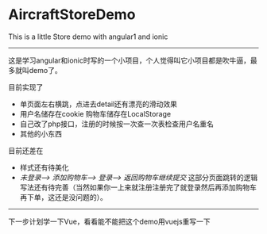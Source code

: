 # AircraftStoreDemo

This is a little Store demo with angular1 and ionic

***
这是学习angular和ionic时写的一个小项目，个人觉得叫它小项目都是吹牛逼，最多就叫demo了。

目前实现了
* 单页面左右横跳，点进去detail还有漂亮的滑动效果
* 用户名储存在cookie  购物车储存在LocalStorage
* 自己改了php接口，注册的时候按一次查一次表检查用户名重名
* 其他的小东西

目前还差在
* 样式还有待美化
* *未登录--> 添加购物车--> 登录--> 返回购物车继续提交* 这部分页面跳转的逻辑写法还有待完善（当然如果你一上来就注册注册完了就登录然后再添加购物车再下单，这还是没问题的）。

***
下一步计划学一下Vue，看看能不能把这个demo用vuejs重写一下
